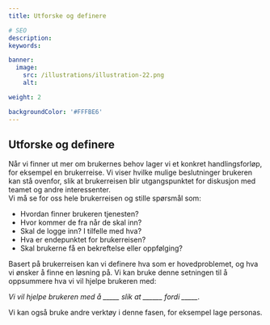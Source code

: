 ```yaml
---
title: Utforske og definere

# SEO
description:
keywords:

banner:
  image:
    src: /illustrations/illustration-22.png
    alt:

weight: 2

backgroundColor: '#FFFBE6'
---
```


## Utforske og definere
Når vi finner ut mer om brukernes behov lager vi et konkret handlingsforløp, for eksempel en brukerreise. 
Vi viser hvilke mulige beslutninger brukeren kan stå ovenfor, slik at brukerreisen blir utgangspunktet for diskusjon med teamet og andre interessenter. <br>
Vi må se for oss hele brukerreisen og stille spørsmål som:  

- Hvordan finner brukeren tjenesten?
- Hvor kommer de fra når de skal inn?
- Skal de logge inn? I tilfelle med hva?
- Hva er endepunktet for brukerreisen?
- Skal brukerne få en bekreftelse eller oppfølging?  

Basert på brukerreisen kan vi definere hva som er hovedproblemet, og hva vi ønsker å finne en løsning på. Vi kan bruke denne setningen til å oppsummere hva vi vil hjelpe brukeren med:

*Vi vil hjelpe brukeren med å _____ slik at ______ fordi _____.*

Vi kan også bruke andre verktøy i denne fasen, for eksempel lage personas.
